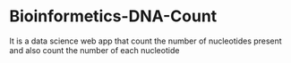 # Bioinformetics-DNA-Count
It is a data science web app that count the number of nucleotides present and also count the number of each nucleotide
